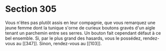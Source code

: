 # Section 305

Vous n'êtes pas plutôt assis en leur compagnie, que vous remarquez une jeune femme dont la tunique s'orne de curieux boutons gravés d'un aigle tenant un parchemin entre ses serres. Un bouton fait cependant défaut à ce bel ensemble. Si, par le plus grand des hasards, vous le possédez, rendez-vous au [[347]]. Sinon, rendez-vous au [[103]].